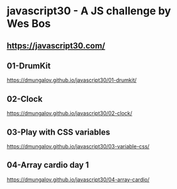 # javascript30 - A JS challenge by Wes Bos

## https://javascript30.com/

## 01-DrumKit 
https://dmungalov.github.io/javascript30/01-drumkit/

## 02-Clock
https://dmungalov.github.io/javascript30/02-clock/

## 03-Play with CSS variables
https://dmungalov.github.io/javascript30/03-variable-css/

## 04-Array cardio day 1
https://dmungalov.github.io/javascript30/04-array-cardio/
